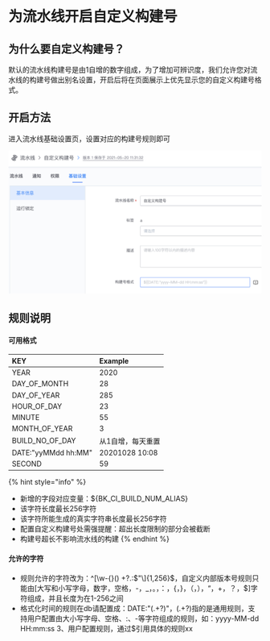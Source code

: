 # 为流水线开启自定义构建号

## 为什么要自定义构建号？

默认的流水线构建号是由1自增的数字组成，为了增加可辨识度，我们允许您对流水线的构建号做出别名设置，开启后将在页面展示上优先显示您的自定义构建号格式。

## 开启方法

进入流水线基础设置页，设置对应的构建号规则即可

![&#x81EA;&#x5B9A;&#x4E49;&#x6D41;&#x6C34;&#x7EBF;&#x6784;&#x5EFA;&#x53F7;&#x683C;&#x5F0F;](../../../.gitbook/assets/image%20%2817%29.png)

## 规则说明

#### 可用格式

| KEY | Example |
| :--- | :--- |
| YEAR | 2020 |
| DAY\_OF\_MONTH | 28 |
| DAY\_OF\_YEAR | 285 |
| HOUR\_OF\_DAY | 23 |
| MINUTE | 55 |
| MONTH\_OF\_YEAR | 3 |
| BUILD\_NO\_OF\_DAY | 从1自增，每天重置 |
| DATE:"yyMMdd hh:MM" | 20201028 10:08 |
| SECOND | 59 |

{% hint style="info" %}
* 新增的字段对应变量：${BK\_CI\_BUILD\_NUM\_ALIAS}
* 该字符长度最长256字符
* 该字符所能生成的真实字符串长度最长256字符
* 配置自定义构建号处需强提醒：超出长度限制的部分会被截断
* 构建号超长不影响流水线的构建
{% endhint %}

#### 允许的字符

* 规则允许的字符改为：^\[\w-{}\(\) +?.:$"\]{1,256}$，自定义内部版本号规则只能由\[大写和小写字母，数字，空格，-，\_，。，：，{，}，（，），“，+，？，$\]字符组成，并且长度为在1-256之间 
* 格式化时间的规则在db请配置成：DATE:"\(.+?\)"，\(.+?\)指的是通用规则，支持用户配置由大小写字母、空格、:、-等字符组成的规则，如：yyyy-MM-dd HH:mm:ss 3、用户配置规则，通过$引用具体的规则xx

